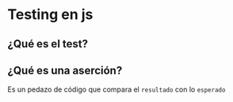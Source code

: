 # Testing en js

## ¿Qué es el test?

## ¿Qué es una aserción?

Es un pedazo de código que compara el `resultado` con lo `esperado`